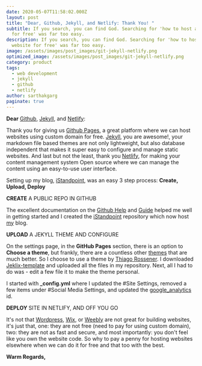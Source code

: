 ```yaml
---
date: 2020-05-07T11:58:02.000Z
layout: post
title: "Dear, Github, Jekyll, and Netlify: Thank You! "
subtitle: If you search, you can find God. Searching for 'how to host a website
  for free' was far too easy.
description: If you search, you can find God. Searching for 'how to host a
  website for free' was far too easy.
image: /assets/images/post_images/git-jekyll-netlify.png
optimized_image: /assets/images/post_images/git-jekyll-netlify.png
category: product
tags:
  - web development
  - jekyll
  - github
  - netlify
author: sarthakgarg
paginate: true
---
```

**Dear** [Github](https://github.com/about), [Jekyll](https://jekyllrb.com/), and [Netlify](https://www.netlifycms.org/):

Thank you for giving us [Github Pages](https://pages.github.com/), a great platform where we can host websites using custom domain for free. [Jekyll](https://jekyllrb.com/), you are awesome!,  your markdown file based themes are not only lightweight, but also database independent that makes it super easy to configure and manage static websites. And last but not the least, thank you [Netlify](https://www.netlifycms.org/), for making your content management system Open source where we can manage the content using an easy-to-use user interface.  

Setting up my blog, [iStandpoint](https://sarthakgarg.com/), was an easy 3 step process: **Create, Upload, Deploy**

**CREATE** A PUBLIC REPO IN GITHUB

The excellent documentation on the [Github Help](https://help.github.com/en/github/working-with-github-pages/creating-a-github-pages-site) and [Guide](https://guides.github.com/features/pages/) helped me well in getting started and I created the [iStandpoint](https://github.com/gargsaar/iStandpoint) repository which now host [my](https://sarthakgarg.com/) blog. 

**UPLOAD** A JEKYLL THEME AND CONFIGURE

On the settings page, in the **GitHub Pages** section, there is an option to **Choose a theme**, but frankly, there are a countless other [themes](https://jekyllrb.com/docs/themes/) that are much better. So I choose to use a theme by [Thiago Rossener](https://rossener.com/). I downloaded [Jeklix-template](https://github.com/thiagorossener/jekflix-template) and uploaded all the files in my repository. Next, all I had to do was - edit a few file it to make the theme personal.

I started with **_config.yml** where I updated the #Site Settings, removed a few items under #Social Media Settings, and updated the [google_analytics](https://analytics.withgoogle.com/) id.

**DEPLOY** SITE IN NETLIFY,  AND OFF YOU GO

It's not that [Wordpress](https://wordpress.org/), [Wix](https://www.wix.com/), or [Weebly](https://www.weebly.com/in) are not great for building websites, it's just that, one:  they are not free (need to pay for using custom domain), two: they are not as fast and secure, and most importantly: you don't feel like you own the website code.  So why to pay a penny for hosting websites elsewhere when we can do it for free and that too with the best.

**Warm Regards,**